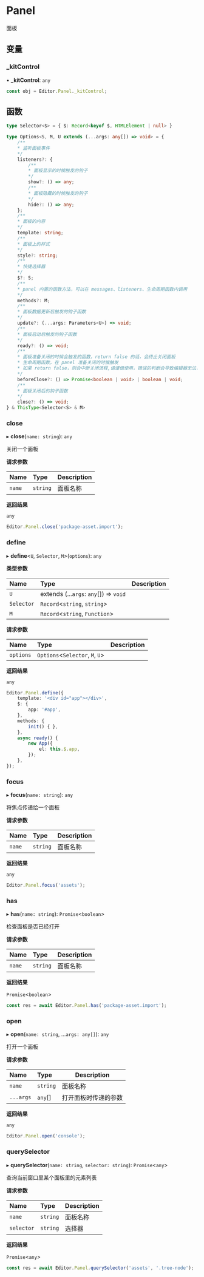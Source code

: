# Panel

面板

## 变量


### \_kitControl

• **\_kitControl**: `any`

```typescript
const obj = Editor.Panel._kitControl;
```

## 函数

```typescript
type Selector<$> = { $: Record<keyof $, HTMLElement | null> }

type Options<S, M, U extends (...args: any[]) => void> = {
    /**
    * 监听面板事件
    */
    listeners?: {
        /**
        * 面板显示的时候触发的钩子
        */
        show?: () => any;
        /**
        * 面板隐藏的时候触发的钩子
        */
        hide?: () => any;
    };
    /** 
    * 面板的内容
    */
    template: string;
    /**
    * 面板上的样式
    */
    style?: string;
    /**
    * 快捷选择器
    */
    $?: S;
    /** 
    * panel 内置的函数方法，可以在 messages、listeners、生命周期函数内调用 
    */
    methods?: M;
    /**
    * 面板数据更新后触发的钩子函数
    */
    update?: (...args: Parameters<U>) => void;
    /**
    * 面板启动后触发的钩子函数
    */
    ready?: () => void;
    /**
    * 面板准备关闭的时候会触发的函数，return false 的话，会终止关闭面板
    * 生命周期函数，在 panel 准备关闭的时候触发
    * 如果 return false，则会中断关闭流程,请谨慎使用，错误的判断会导致编辑器无法关闭。
    */
    beforeClose?: () => Promise<boolean | void> | boolean | void;
    /**
    * 面板关闭后的钩子函数
    */
    close?: () => void;           
} & ThisType<Selector<S> & M>
```

### close

▸ **close**(`name: string`): `any`

关闭一个面板

**请求参数**

| Name   | Type     | Description |
| :----- | :------- | ----------- |
| `name` | `string` | 面板名称     |

**返回结果**

`any`

```typescript
Editor.Panel.close('package-asset.import');
```

### define

▸ **define**<`U`, `Selector`, `M`\>(`options`): `any`

**类型参数**

| Name       | Type                                   | Description |
| :--------- | :------------------------------------- | ----------- |
| `U`        | extends (...`args`: `any`[]) => `void` |             |
| `Selector` | `Record`<`string`, `string`\>          |             |
| `M`        | `Record`<`string`, `Function`\>        |             |

**请求参数**

| Name      | Type                             | Description |
| :-------- | :------------------------------- | ----------- |
| `options` | `Options`<`Selector`, `M`, `U`\> |             |

**返回结果**

`any`

```typescript
Editor.Panel.define({
    template: '<div id="app"></div>',
    $: {
        app: '#app',
    },
    methods: {
        init() { },
    },
    async ready() {
        new App({
            el: this.$.app,
        });
    },
});
```

### focus

▸ **focus**(`name: string`): `any`

将焦点传递给一个面板

**请求参数**

| Name   | Type     | Description |
| :----- | :------- | ----------- |
| `name` | `string` | 面板名称     |

**返回结果**

`any`

```typescript
Editor.Panel.focus('assets');
```

### has

▸ **has**(`name: string`): `Promise`<`boolean`\>

检查面板是否已经打开

**请求参数**

| Name   | Type     | Description |
| :----- | :------- | ----------- |
| `name` | `string` | 面板名称     |

**返回结果**

`Promise`<`boolean`\>

```typescript
const res = await Editor.Panel.has('package-asset.import');
```

### open

▸ **open**(`name: string`, ...`args: any[]`): `any`

打开一个面板

**请求参数**

| Name      | Type     | Description              |
| :-------- | :------- | ------------------------ |
| `name`    | `string` | 面板名称                  |
| `...args` | `any`[]  | 打开面板时传递的参数       |

**返回结果**

`any`

```typescript
Editor.Panel.open('console');
```

### querySelector

▸ **querySelector**(`name: string`, `selector: string`): `Promise`<`any`\>

查询当前窗口里某个面板里的元素列表

**请求参数**

| Name       | Type     | Description |
| :--------- | :------- | ----------- |
| `name`     | `string` | 面板名称     |
| `selector` | `string` | 选择器       |

**返回结果**

`Promise`<`any`\>

```typescript
const res = await Editor.Panel.querySelector('assets', '.tree-node');
```

